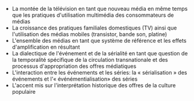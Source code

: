 - La montée de la télévision en tant que nouveau média en même temps que les pratiques d'utilisation multimédia des consommateurs de médias
- La croissance des pratiques familiales domestiques (TV) ainsi que l'utilisation des médias mobiles (transistor, bande son, platine)
- L'ensemble des médias en tant que système de référence et les effets d'amplification en résultant
- La dialectique de l'événement et de la sérialité en tant que question de la temporalité spécifique de la circulation transnationale et des processus d'appropriation des offres médiatiques
- L'interaction entre les événements et les séries: la « sérialisation » des événements et l'« événémentialisation» des séries
- L'accent mis sur l'interprétation historique des offres de la culture populaire 
